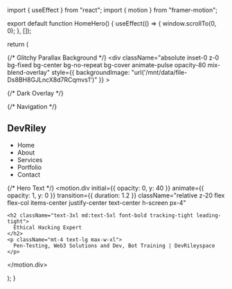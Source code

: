 import { useEffect } from "react"; import { motion } from "framer-motion";

export default function HomeHero() { useEffect(() => { window.scrollTo(0, 0); }, []);

return ( <div className="relative w-full overflow-hidden bg-black text-white"> {/* Glitchy Parallax Background */} <div className="absolute inset-0 z-0 bg-fixed bg-center bg-no-repeat bg-cover animate-pulse opacity-80 mix-blend-overlay" style={{ backgroundImage: "url('/mnt/data/file-Ds8BH8GJLncX8d7RCqmvs1')" }} ></div>

{/* Dark Overlay */}
  <div className="absolute inset-0 bg-black/60 z-10"></div>

  {/* Navigation */}
  <nav className="absolute top-0 left-0 w-full p-6 flex justify-between items-center z-20">
    <h1 className="text-xl font-bold tracking-wide uppercase">DevRiley</h1>
    <ul className="flex gap-6 text-sm uppercase">
      <li className="cursor-pointer hover:underline">Home</li>
      <li className="cursor-pointer hover:underline">About</li>
      <li className="cursor-pointer hover:underline">Services</li>
      <li className="cursor-pointer hover:underline">Portfolio</li>
      <li className="cursor-pointer hover:underline">Contact</li>
    </ul>
  </nav>

  {/* Hero Text */}
  <motion.div
    initial={{ opacity: 0, y: 40 }}
    animate={{ opacity: 1, y: 0 }}
    transition={{ duration: 1.2 }}
    className="relative z-20 flex flex-col items-center justify-center text-center h-screen px-4"
  >
    <h2 className="text-3xl md:text-5xl font-bold tracking-tight leading-tight">
      Ethical Hacking Expert
    </h2>
    <p className="mt-4 text-lg max-w-xl">
      Pen-Testing, Web3 Solutions and Dev, Bot Training | DevRileyspace
    </p>
  </motion.div>
</div>

); }

